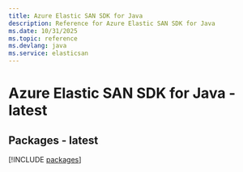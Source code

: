 ```yaml
---
title: Azure Elastic SAN SDK for Java
description: Reference for Azure Elastic SAN SDK for Java
ms.date: 10/31/2025
ms.topic: reference
ms.devlang: java
ms.service: elasticsan
---
```

# Azure Elastic SAN SDK for Java - latest
## Packages - latest
[!INCLUDE [packages](elastic-san-index.md)]